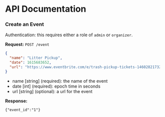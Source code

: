 # API Documentation

### Create an Event
Authentication: this requires either a role of `admin` or `organizer`.

**Request:** `POST /event`
```json
{
  "name": "Litter Pickup",
  "date": 1615683652,
  "url": "https://www.eventbrite.com/e/trash-pickup-tickets-146028217329"
}
```
* name [string] (required): the name of the event
* date [int] (required): epoch time in seconds
* url [string] (optional): a url for the event

**Response:**
```
{"event_id":"1"}
```

